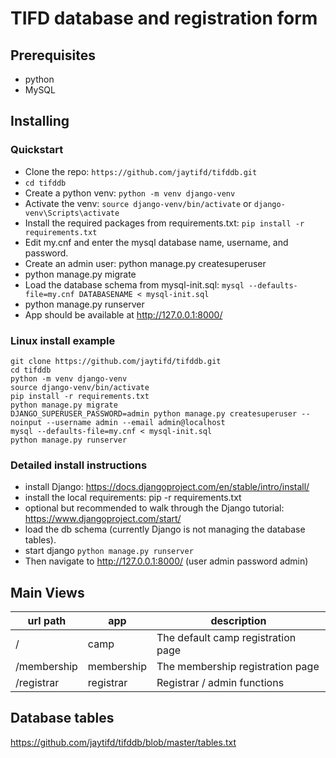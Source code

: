 # TIFD database and registration form

## Prerequisites 

- python
- MySQL

## Installing

### Quickstart

- Clone the repo: `https://github.com/jaytifd/tifddb.git`
- `cd tifddb`
- Create a python venv:  `python -m venv django-venv`
- Activate the venv: `source django-venv/bin/activate` or `django-venv\Scripts\activate`
- Install the required packages from requirements.txt:    `pip install -r requirements.txt`
- Edit my.cnf and enter the mysql database name, username, and password.
- Create an admin user: python manage.py createsuperuser
- python manage.py migrate
- Load the database schema from mysql-init.sql:  `mysql --defaults-file=my.cnf DATABASENAME < mysql-init.sql` 
- python manage.py runserver
- App should be available at http://127.0.0.1:8000/

### Linux install example
```
git clone https://github.com/jaytifd/tifddb.git
cd tifddb
python -m venv django-venv
source django-venv/bin/activate
pip install -r requirements.txt
python manage.py migrate
DJANGO_SUPERUSER_PASSWORD=admin python manage.py createsuperuser --noinput --username admin --email admin@localhost
mysql --defaults-file=my.cnf < mysql-init.sql
python manage.py runserver

```

### Detailed install instructions

- install Django: https://docs.djangoproject.com/en/stable/intro/install/
- install the local requirements:  pip -r requirements.txt
- optional but recommended to walk through the Django tutorial: https://www.djangoproject.com/start/
- load the db schema (currently Django is not managing the database tables).
- start django `python manage.py runserver`
- Then navigate to http://127.0.0.1:8000/   (user admin password admin)

## Main Views

| url path     | app     | description |
|--------------|-----------|------------|
| /     | camp       | The default camp registration page
| /membership     | membership      | The membership registration page
| /registrar     | registrar    | Registrar / admin functions

## Database tables
https://github.com/jaytifd/tifddb/blob/master/tables.txt








